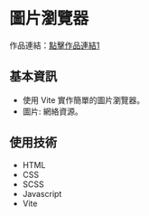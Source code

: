 # 圖片瀏覽器
作品連結：[點擊作品連結1](https://charlessin.github.io/E-Commerce-Product-Viewer/)

## 基本資訊
- 使用 Vite 實作簡單的圖片瀏覽器。
- 圖片: 網絡資源。

## 使用技術
- HTML
- CSS
- SCSS
- Javascript
- Vite 